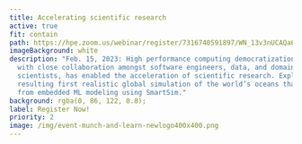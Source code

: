 ```yaml
---
title: Accelerating scientific research
active: true
fit: contain
path: https://hpe.zoom.us/webinar/register/7316740591897/WN_13v3nUCAQa6GiQHnEgjKlw
imageBackground: white
description: "Feb. 15, 2023: High performance computing democratization, along
  with close collaboration amongst software engineers, data, and domain
  scientists, has enabled the acceleration of scientific research. Explore the
  resulting first realistic global simulation of the world’s oceans that’s come
  from embedded ML modeling using SmartSim."
background: rgba(0, 86, 122, 0.8);
label: Register Now!
priority: 2
image: /img/event-munch-and-learn-newlogo400x400.png
---
```

